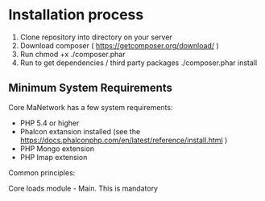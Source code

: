 # Installation process

1. Clone repository into directory on your server
2. Download composer ( https://getcomposer.org/download/ )
3. Run chmod +x ./composer.phar
4. Run to get dependencies / third party packages  ./composer.phar install 

## Minimum System Requirements

Core MaNetwork has a few system requirements:

* PHP 5.4 or higher
* Phalcon extansion installed (see the https://docs.phalconphp.com/en/latest/reference/install.html )
* PHP Mongo extension
* PHP Imap extension 


Common principles:

Core loads module - Main. This is mandatory
